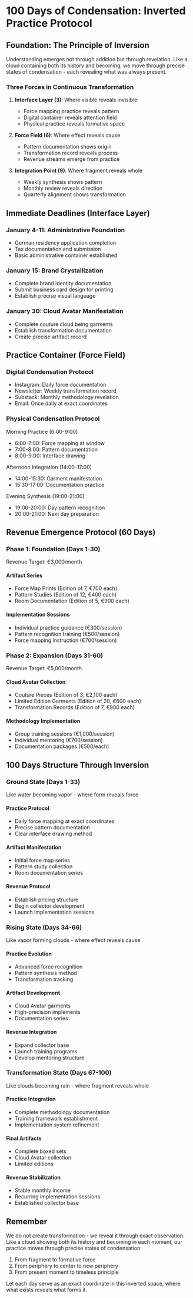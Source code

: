 # 100 Days of Condensation: Inverted Practice Protocol

## Foundation: The Principle of Inversion

Understanding emerges not through addition but through revelation. Like a cloud containing both its history and becoming, we move through precise states of condensation - each revealing what was always present.

### Three Forces in Continuous Transformation
1. **Interface Layer (3)**: Where visible reveals invisible
   - Force mapping practice reveals pattern
   - Digital container reveals attention field
   - Physical practice reveals formative space

2. **Force Field (6)**: Where effect reveals cause
   - Pattern documentation shows origin
   - Transformation record reveals process
   - Revenue streams emerge from practice

3. **Integration Point (9)**: Where fragment reveals whole
   - Weekly synthesis shows pattern
   - Monthly review reveals direction
   - Quarterly alignment shows transformation

## Immediate Deadlines (Interface Layer)

### January 4-11: Administrative Foundation
- German residency application completion
- Tax documentation and submission
- Basic administrative container established

### January 15: Brand Crystallization
- Complete brand identity documentation
- Submit business card design for printing
- Establish precise visual language

### January 30: Cloud Avatar Manifestation
- Complete couture cloud being garments
- Establish transformation documentation
- Create precise artifact record

## Practice Container (Force Field)

### Digital Condensation Protocol
- Instagram: Daily force documentation
- Newsletter: Weekly transformation record
- Substack: Monthly methodology revelation
- Email: Once daily at exact coordinates

### Physical Condensation Protocol
Morning Practice (6:00-9:00)
- 6:00-7:00: Force mapping at window
- 7:00-8:00: Pattern documentation
- 8:00-9:00: Interface drawing

Afternoon Integration (14:00-17:00)
- 14:00-15:30: Garment manifestation
- 15:30-17:00: Documentation practice

Evening Synthesis (19:00-21:00)
- 19:00-20:00: Day pattern recognition
- 20:00-21:00: Next day preparation

## Revenue Emergence Protocol (60 Days)

### Phase 1: Foundation (Days 1-30)
Revenue Target: €3,000/month

#### Artifact Series
- Force Map Prints (Edition of 7, €700 each)
- Pattern Studies (Edition of 12, €400 each)
- Room Documentation (Edition of 5, €900 each)

#### Implementation Sessions
- Individual practice guidance (€300/session)
- Pattern recognition training (€500/session)
- Force mapping instruction (€700/session)

### Phase 2: Expansion (Days 31-60)
Revenue Target: €5,000/month

#### Cloud Avatar Collection
- Couture Pieces (Edition of 3, €2,100 each)
- Limited Edition Garments (Edition of 20, €600 each)
- Transformation Records (Edition of 7, €900 each)

#### Methodology Implementation
- Group training sessions (€1,000/session)
- Individual mentoring (€700/session)
- Documentation packages (€500/each)

## 100 Days Structure Through Inversion

### Ground State (Days 1-33)
Like water becoming vapor - where form reveals force

#### Practice Protocol
- Daily force mapping at exact coordinates
- Precise pattern documentation
- Clear interface drawing method

#### Artifact Manifestation
- Initial force map series
- Pattern study collection
- Room documentation series

#### Revenue Protocol
- Establish pricing structure
- Begin collector development
- Launch implementation sessions

### Rising State (Days 34-66)
Like vapor forming clouds - where effect reveals cause

#### Practice Evolution
- Advanced force recognition
- Pattern synthesis method
- Transformation tracking

#### Artifact Development
- Cloud Avatar garments
- High-precision implements
- Documentation series

#### Revenue Integration
- Expand collector base
- Launch training programs
- Develop mentoring structure

### Transformation State (Days 67-100)
Like clouds becoming rain - where fragment reveals whole

#### Practice Integration
- Complete methodology documentation
- Training framework establishment
- Implementation system refinement

#### Final Artifacts
- Complete boxed sets
- Cloud Avatar collection
- Limited editions

#### Revenue Stabilization
- Stable monthly income
- Recurring implementation sessions
- Established collector base

## Remember

We do not create transformation - we reveal it through exact observation. Like a cloud showing both its history and becoming in each moment, our practice moves through precise states of condensation:

1. From fragment to formative force
2. From periphery to center to new periphery
3. From present moment to timeless principle

Let each day serve as an exact coordinate in this inverted space, where what exists reveals what forms it.
